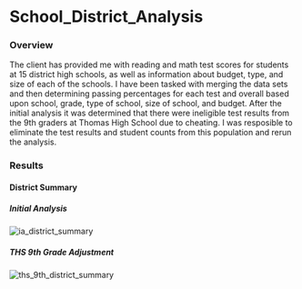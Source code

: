 # School_District_Analysis

### Overview
The client has provided me with reading and math test scores for students at 15 district high schools, as well as information about budget, type, and size of each of the schools. I have been tasked with merging the data sets and then determining passing percentages for each test and overall based upon school, grade, type of school, size of school, and budget. After the initial analysis it was determined that there were ineligible test results from the 9th graders at Thomas High School due to cheating.  I was resposible to eliminate the test results and student counts from this population and rerun the analysis.

### Results

#### District Summary
##### Initial Analysis
![ia_district_summary](https://user-images.githubusercontent.com/86164867/127041715-a408eb04-3adc-4bf9-a2d7-8388429d936d.PNG)
##### THS 9th Grade Adjustment
![ths_9th_district_summary](https://user-images.githubusercontent.com/86164867/127041853-9019466f-40fd-4f97-af81-39cfaba71988.PNG)


